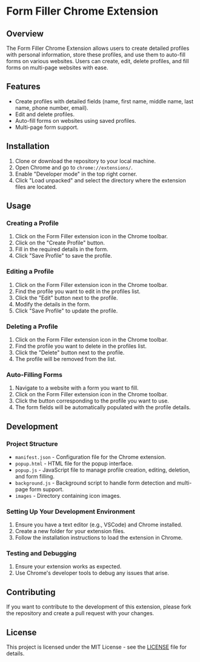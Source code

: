 # Form Filler Chrome Extension

## Overview

The Form Filler Chrome Extension allows users to create detailed profiles with personal information, store these profiles, and use them to auto-fill forms on various websites. Users can create, edit, delete profiles, and fill forms on multi-page websites with ease.

## Features

- Create profiles with detailed fields (name, first name, middle name, last name, phone number, email).
- Edit and delete profiles.
- Auto-fill forms on websites using saved profiles.
- Multi-page form support.

## Installation

1. Clone or download the repository to your local machine.
2. Open Chrome and go to `chrome://extensions/`.
3. Enable "Developer mode" in the top right corner.
4. Click "Load unpacked" and select the directory where the extension files are located.

## Usage

### Creating a Profile

1. Click on the Form Filler extension icon in the Chrome toolbar.
2. Click on the "Create Profile" button.
3. Fill in the required details in the form.
4. Click "Save Profile" to save the profile.

### Editing a Profile

1. Click on the Form Filler extension icon in the Chrome toolbar.
2. Find the profile you want to edit in the profiles list.
3. Click the "Edit" button next to the profile.
4. Modify the details in the form.
5. Click "Save Profile" to update the profile.

### Deleting a Profile

1. Click on the Form Filler extension icon in the Chrome toolbar.
2. Find the profile you want to delete in the profiles list.
3. Click the "Delete" button next to the profile.
4. The profile will be removed from the list.

### Auto-Filling Forms

1. Navigate to a website with a form you want to fill.
2. Click on the Form Filler extension icon in the Chrome toolbar.
3. Click the button corresponding to the profile you want to use.
4. The form fields will be automatically populated with the profile details.

## Development

### Project Structure

- `manifest.json` - Configuration file for the Chrome extension.
- `popup.html` - HTML file for the popup interface.
- `popup.js` - JavaScript file to manage profile creation, editing, deletion, and form filling.
- `background.js` - Background script to handle form detection and multi-page form support.
- `images` - Directory containing icon images.

### Setting Up Your Development Environment

1. Ensure you have a text editor (e.g., VSCode) and Chrome installed.
2. Create a new folder for your extension files.
3. Follow the installation instructions to load the extension in Chrome.

### Testing and Debugging

1. Ensure your extension works as expected.
2. Use Chrome's developer tools to debug any issues that arise.

## Contributing

If you want to contribute to the development of this extension, please fork the repository and create a pull request with your changes.

## License

This project is licensed under the MIT License - see the [LICENSE](LICENSE) file for details.
